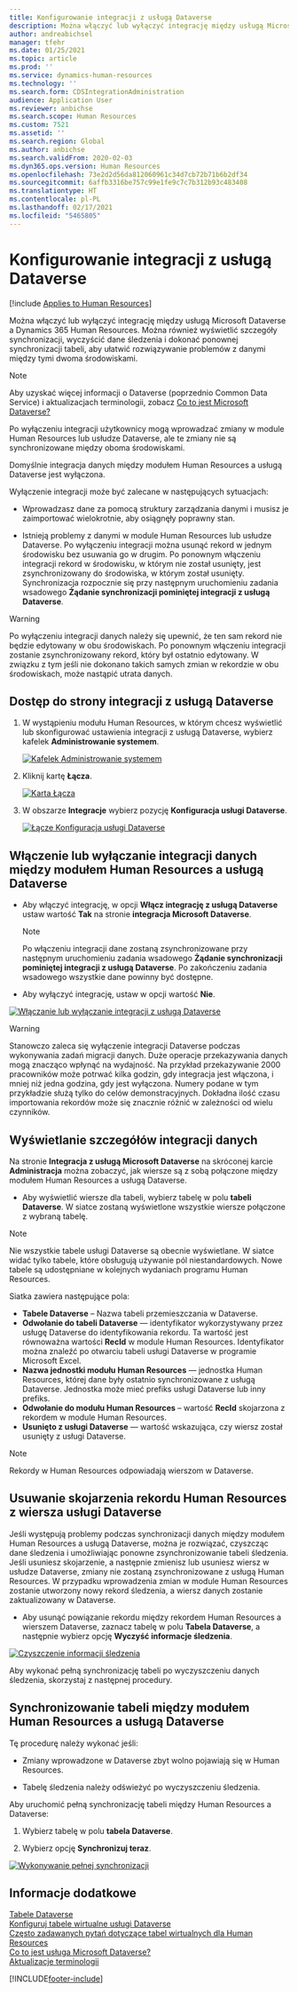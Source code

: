 ```yaml
---
title: Konfigurowanie integracji z usługą Dataverse
description: Można włączyć lub wyłączyć integrację między usługą Microsoft Dataverse a Dynamics 365 Human Resources. Można również wyświetlić szczegóły synchronizacji, wyczyścić dane śledzenia i dokonać ponownej synchronizacji tabeli, aby ułatwić rozwiązywanie problemów z danymi między tymi dwoma środowiskami.
author: andreabichsel
manager: tfehr
ms.date: 01/25/2021
ms.topic: article
ms.prod: ''
ms.service: dynamics-human-resources
ms.technology: ''
ms.search.form: CDSIntegrationAdministration
audience: Application User
ms.reviewer: anbichse
ms.search.scope: Human Resources
ms.custom: 7521
ms.assetid: ''
ms.search.region: Global
ms.author: anbichse
ms.search.validFrom: 2020-02-03
ms.dyn365.ops.version: Human Resources
ms.openlocfilehash: 73e2d2d56da812060961c34d7cb72b71b6b2df34
ms.sourcegitcommit: 6affb3316be757c99e1fe9c7c7b312b93c483408
ms.translationtype: HT
ms.contentlocale: pl-PL
ms.lasthandoff: 02/17/2021
ms.locfileid: "5465805"
---
```

# <a name="configure-dataverse-integration"></a>Konfigurowanie integracji z usługą Dataverse

[!include [Applies to Human Resources](../includes/applies-to-hr.md)]

Można włączyć lub wyłączyć integrację między usługą Microsoft Dataverse a Dynamics 365 Human Resources. Można również wyświetlić szczegóły synchronizacji, wyczyścić dane śledzenia i dokonać ponownej synchronizacji tabeli, aby ułatwić rozwiązywanie problemów z danymi między tymi dwoma środowiskami.

> [!NOTE]
> Aby uzyskać więcej informacji o Dataverse (poprzednio Common Data Service) i aktualizacjach terminologii, zobacz [Co to jest Microsoft Dataverse?](https://docs.microsoft.com/powerapps/maker/data-platform/data-platform-intro)

Po wyłączeniu integracji użytkownicy mogą wprowadzać zmiany w module Human Resources lub usłudze Dataverse, ale te zmiany nie są synchronizowane między oboma środowiskami.

Domyślnie integracja danych między modułem Human Resources a usługą Dataverse jest wyłączona.

Wyłączenie integracji może być zalecane w następujących sytuacjach:

- Wprowadzasz dane za pomocą struktury zarządzania danymi i musisz je zaimportować wielokrotnie, aby osiągnęły poprawny stan.

- Istnieją problemy z danymi w module Human Resources lub usłudze Dataverse. Po wyłączeniu integracji można usunąć rekord w jednym środowisku bez usuwania go w drugim. Po ponownym włączeniu integracji rekord w środowisku, w którym nie został usunięty, jest zsynchronizowany do środowiska, w którym został usunięty. Synchronizacja rozpocznie się przy następnym uruchomieniu zadania wsadowego **Żądanie synchronizacji pominiętej integracji z usługą Dataverse**.

> [!WARNING]
> Po wyłączeniu integracji danych należy się upewnić, że ten sam rekord nie będzie edytowany w obu środowiskach. Po ponownym włączeniu integracji zostanie zsynchronizowany rekord, który był ostatnio edytowany. W związku z tym jeśli nie dokonano takich samych zmian w rekordzie w obu środowiskach, może nastąpić utrata danych.

## <a name="access-the-dataverse-integration-page"></a>Dostęp do strony integracji z usługą Dataverse

1. W wystąpieniu modułu Human Resources, w którym chcesz wyświetlić lub skonfigurować ustawienia integracji z usługą Dataverse, wybierz kafelek **Administrowanie systemem**.

    [![Kafelek Administrowanie systemem](./media/hr-select-system-administration.png)](./media/hr-select-system-administration.png)

2. Kliknij kartę **Łącza**.

    [![Karta Łącza](./media/hr-system-administration-links.png)](./media/hr-system-administration-links.png)

3. W obszarze **Integracje** wybierz pozycję **Konfiguracja usługi Dataverse**.

    [![Łącze Konfiguracja usługi Dataverse](./media/hr-admin-integration-dataverse-select.png)](./media/hr-admin-integration-dataverse-select.png)

## <a name="turn-data-integration-between-human-resources-and-dataverse-on-or-off"></a>Włączenie lub wyłączanie integracji danych między modułem Human Resources a usługą Dataverse

- Aby włączyć integrację, w opcji **Włącz integrację z usługą Dataverse** ustaw wartość **Tak** na stronie **integracja Microsoft Dataverse**.

    > [!NOTE]
    > Po włączeniu integracji dane zostaną zsynchronizowane przy następnym uruchomieniu zadania wsadowego **Żądanie synchronizacji pominiętej integracji z usługą Dataverse**. Po zakończeniu zadania wsadowego wszystkie dane powinny być dostępne.

- Aby wyłączyć integrację, ustaw w opcji wartość **Nie**.

[![Włączanie lub wyłączanie integracji z usługą Dataverse](./media/hr-admin-integration-dataverse-enable-disable.png)](./media/hr-admin-integration-dataverse-enable-disable.png)

> [!WARNING]
> Stanowczo zaleca się wyłączenie integracji Dataverse podczas wykonywania zadań migracji danych. Duże operacje przekazywania danych mogą znacząco wpłynąć na wydajność. Na przykład przekazywanie 2000 pracowników może potrwać kilka godzin, gdy integracja jest włączona, i mniej niż jedna godzina, gdy jest wyłączona. Numery podane w tym przykładzie służą tylko do celów demonstracyjnych. Dokładna ilość czasu importowania rekordów może się znacznie różnić w zależności od wielu czynników.

## <a name="view-data-integration-details"></a>Wyświetlanie szczegółów integracji danych

Na stronie **Integracja z usługą Microsoft Dataverse** na skróconej karcie **Administracja** można zobaczyć, jak wiersze są z sobą połączone między modułem Human Resources a usługą Dataverse.

- Aby wyświetlić wiersze dla tabeli, wybierz tabelę w polu **tabeli Dataverse**. W siatce zostaną wyświetlone wszystkie wiersze połączone z wybraną tabelę.

> [!NOTE]
> Nie wszystkie tabele usługi Dataverse są obecnie wyświetlane. W siatce widać tylko tabele, które obsługują używanie pól niestandardowych. Nowe tabele są udostępniane w kolejnych wydaniach programu Human Resources.

Siatka zawiera następujące pola:

- **Tabele Dataverse** – Nazwa tabeli przemieszczania w Dataverse.
- **Odwołanie do tabeli Dataverse** — identyfikator wykorzystywany przez usługę Dataverse do identyfikowania rekordu. Ta wartość jest równoważna wartości **RecId** w module Human Resources. Identyfikator można znaleźć po otwarciu tabeli usługi Dataverse w programie Microsoft Excel.
- **Nazwa jednostki modułu Human Resources** — jednostka Human Resources, której dane były ostatnio synchronizowane z usługą Dataverse. Jednostka może mieć prefiks usługi Dataverse lub inny prefiks.
- **Odwołanie do modułu Human Resources** – wartość **RecId** skojarzona z rekordem w module Human Resources.
- **Usunięto z usługi Dataverse** — wartość wskazująca, czy wiersz został usunięty z usługi Dataverse.

> [!NOTE]
> Rekordy w Human Resources odpowiadają wierszom w Dataverse.

## <a name="remove-the-association-of-a-human-resources-record-from-a-dataverse-row"></a>Usuwanie skojarzenia rekordu Human Resources z wiersza usługi Dataverse

Jeśli występują problemy podczas synchronizacji danych między modułem Human Resources a usługą Dataverse, można je rozwiązać, czyszcząc dane śledzenia i umożliwiając ponowne zsynchronizowanie tabeli śledzenia. Jeśli usuniesz skojarzenie, a następnie zmienisz lub usuniesz wiersz w usłudze Dataverse, zmiany nie zostaną zsynchronizowane z usługą Human Resources. W przypadku wprowadzenia zmian w module Human Resources zostanie utworzony nowy rekord śledzenia, a wiersz danych zostanie zaktualizowany w Dataverse.

- Aby usunąć powiązanie rekordu między rekordem Human Resources a wierszem Dataverse, zaznacz tabelę w polu **Tabela Dataverse**, a następnie wybierz opcję **Wyczyść informacje śledzenia**.

[![Czyszczenie informacji śledzenia](./media/hr-admin-integration-dataverse-clear-tracking.png)](./media/hr-admin-integration-dataverse-clear-tracking.png)

Aby wykonać pełną synchronizację tabeli po wyczyszczeniu danych śledzenia, skorzystaj z następnej procedury.

## <a name="sync-a-table-between-human-resources-and-dataverse"></a>Synchronizowanie tabeli między modułem Human Resources a usługą Dataverse

Tę procedurę należy wykonać jeśli:

- Zmiany wprowadzone w Dataverse zbyt wolno pojawiają się w Human Resources.

- Tabelę śledzenia należy odświeżyć po wyczyszczeniu śledzenia.

Aby uruchomić pełną synchronizację tabeli między Human Resources a Dataverse:

1. Wybierz tabelę w polu **tabela Dataverse**.

2. Wybierz opcję **Synchronizuj teraz**.

[![Wykonywanie pełnej synchronizacji](./media/hr-admin-integration-dataverse-sync-now.png)](./media/hr-admin-integration-dataverse-sync-now.png)

## <a name="see-also"></a>Informacje dodatkowe

[Tabele Dataverse](hr-developer-entities.md)<br>
[Konfiguruj tabele wirtualne usługi Dataverse](hr-admin-integration-common-data-service-virtual-entities.md)<br>
[Często zadawanych pytań dotyczące tabel wirtualnych dla Human Resources](hr-admin-virtual-entity-faq.md)<br>
[Co to jest usługa Microsoft Dataverse?](https://docs.microsoft.com/powerapps/maker/data-platform/data-platform-intro)<br>
[Aktualizacje terminologii](https://docs.microsoft.com/powerapps/maker/data-platform/data-platform-intro#terminology-updates)


[!INCLUDE[footer-include](../includes/footer-banner.md)]